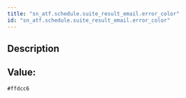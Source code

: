 ```yaml
---
title: "sn_atf.schedule.suite_result_email.error_color"
id: "sn_atf.schedule.suite_result_email.error_color"
---
```

## Description



## Value: 
```
#ffdcc6
```